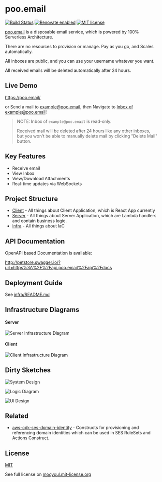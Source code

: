 # poo.email

[![Build Status](https://github.com/mooyoul/poo.email/workflows/workflow/badge.svg)](https://github.com/mooyoul/poo.email/actions)
[![Renovate enabled](https://img.shields.io/badge/renovate-enabled-brightgreen.svg)](https://renovatebot.com/)
[![MIT license](http://img.shields.io/badge/license-MIT-blue.svg)](http://mooyoul.mit-license.org/)

[poo.email](https://poo.email) is a disposable email service, which is powered by 100% Serverless Architecture.

There are no resources to provision or manage. Pay as you go, and Scales automatically. 

All inboxes are public, and you can use your username whatever you want.

All received emails will be deleted automatically after 24 hours.    


## Live Demo

https://poo.email/

or Send a mail to [example@poo.email](mailto:example@poo.email), then Navigate to [Inbox of example@poo.email](https://poo.email/#/inbox/example)!

> NOTE: Inbox of `example@poo.email` is read-only.
> 
> Received mail will be deleted after 24 hours like any other inboxes, but you won't be able to manually delete mail by clicking "Delete Mail" button.

## Key Features

- Receive email
- View Inbox
- View/Download Attachments
- Real-time updates via WebSockets 


## Project Structure

- [Client](client) - All things about Client Application, which is React App currently
- [Server](server) - All things about Server Application, which are Lambda handlers and contain business logic.
- [Infra](infra) - All things about IaC

## API Documentation

OpenAPI based Documentation is available:

http://petstore.swagger.io/?url=https%3A%2F%2Fapi.poo.email%2Fapi%2Fdocs

## Deployment Guide

See [infra/README.md](infra/README.md)

## Infrastructure Diagrams

#### Server

![Server Infrastructure Diagram](assets/infra-server.png)

#### Client

![Client Infrastructure Diagram](assets/infra-client.png)

## Dirty Sketches

![System Design](assets/system-design.png)

![Logic Diagram](assets/logic-diagram.png)

![UI Design](assets/ui-design.png)

 

## Related

- [aws-cdk-ses-domain-identity](https://github.com/mooyoul/aws-cdk-ses-domain-identity) - Constructs for provisioning and referencing domain identities which can be used in SES RuleSets and Actions Construct.


## License
[MIT](LICENSE)

See full license on [mooyoul.mit-license.org](http://mooyoul.mit-license.org/)

